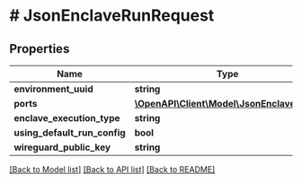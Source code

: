 # # JsonEnclaveRunRequest

## Properties

Name | Type | Description | Notes
------------ | ------------- | ------------- | -------------
**environment_uuid** | **string** |  | [optional]
**ports** | [**\OpenAPI\Client\Model\JsonEnclavePort[]**](JsonEnclavePort.md) |  | [optional]
**enclave_execution_type** | **string** |  | [optional]
**using_default_run_config** | **bool** |  | [optional]
**wireguard_public_key** | **string** |  | [optional]

[[Back to Model list]](../../README.md#models) [[Back to API list]](../../README.md#endpoints) [[Back to README]](../../README.md)

